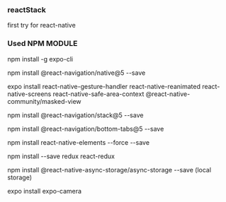 ### reactStack

first try for react-native

### Used NPM MODULE

npm install -g expo-cli

npm install @react-navigation/native@5 --save

expo install react-native-gesture-handler react-native-reanimated react-native-screens react-native-safe-area-context @react-native-community/masked-view

npm install @react-navigation/stack@5 --save

npm install @react-navigation/bottom-tabs@5 --save

npm install react-native-elements --force --save

npm install --save redux react-redux

npm install @react-native-async-storage/async-storage --save (local storage)

expo install expo-camera